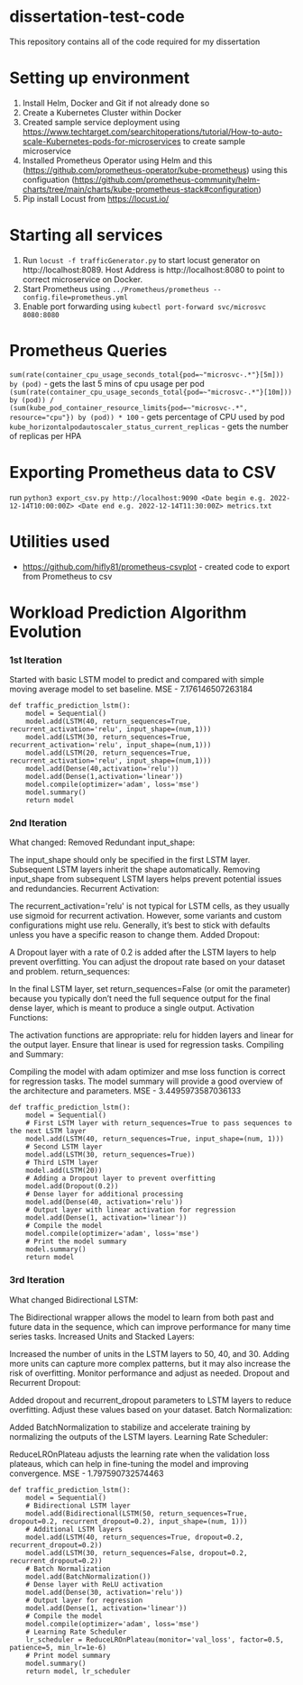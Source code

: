 # dissertation-test-code
This repository contains all of the code required for my dissertation

# Setting up environment

1. Install Helm, Docker and Git if not already done so
2. Create a Kubernetes Cluster within Docker
3. Created sample service deployment using https://www.techtarget.com/searchitoperations/tutorial/How-to-auto-scale-Kubernetes-pods-for-microservices to create sample microservice
4. Installed Prometheus Operator using Helm and this (https://github.com/prometheus-operator/kube-prometheus) using this configuation (https://github.com/prometheus-community/helm-charts/tree/main/charts/kube-prometheus-stack#configuration)
5. Pip install Locust from https://locust.io/

# Starting all services

1. Run `locust -f trafficGenerator.py` to start locust generator on http://localhost:8089. Host Address is http://localhost:8080 to point to correct microservice on Docker.
2. Start Prometheus using `../Prometheus/prometheus --config.file=prometheus.yml`
3. Enable port forwarding using `kubectl port-forward svc/microsvc 8080:8080`

# Prometheus Queries
`sum(rate(container_cpu_usage_seconds_total{pod=~"microsvc-.*"}[5m])) by (pod)` - gets the last 5 mins of cpu usage per pod
`(sum(rate(container_cpu_usage_seconds_total{pod=~"microsvc-.*"}[10m])) by (pod)) / (sum(kube_pod_container_resource_limits{pod=~"microsvc-.*", resource="cpu"}) by (pod)) * 100` - gets percentage of CPU used by pod
`kube_horizontalpodautoscaler_status_current_replicas` - gets the number of replicas per HPA

# Exporting Prometheus data to CSV
run `python3 export_csv.py http://localhost:9090 <Date begin e.g. 2022-12-14T10:00:00Z> <Date end e.g. 2022-12-14T11:30:00Z> metrics.txt`

# Utilities used
 - https://github.com/hifly81/prometheus-csvplot - created code to export from Prometheus to csv

# Workload Prediction Algorithm Evolution
### 1st Iteration
Started with basic LSTM model to predict and compared with simple moving average model to set baseline.
MSE - 7.176146507263184
```
def traffic_prediction_lstm():
    model = Sequential()
    model.add(LSTM(40, return_sequences=True, recurrent_activation='relu', input_shape=(num,1)))
    model.add(LSTM(30, return_sequences=True, recurrent_activation='relu', input_shape=(num,1)))
    model.add(LSTM(20, return_sequences=True, recurrent_activation='relu', input_shape=(num,1)))
    model.add(Dense(40,activation='relu'))
    model.add(Dense(1,activation='linear'))
    model.compile(optimizer='adam', loss='mse')
    model.summary()
    return model
```

### 2nd Iteration
What changed:
Removed Redundant input_shape:

The input_shape should only be specified in the first LSTM layer. Subsequent LSTM layers inherit the shape automatically. Removing input_shape from subsequent LSTM layers helps prevent potential issues and redundancies.
Recurrent Activation:

The recurrent_activation='relu' is not typical for LSTM cells, as they usually use sigmoid for recurrent activation. However, some variants and custom configurations might use relu. Generally, it’s best to stick with defaults unless you have a specific reason to change them.
Added Dropout:

A Dropout layer with a rate of 0.2 is added after the LSTM layers to help prevent overfitting. You can adjust the dropout rate based on your dataset and problem.
return_sequences:

In the final LSTM layer, set return_sequences=False (or omit the parameter) because you typically don’t need the full sequence output for the final dense layer, which is meant to produce a single output.
Activation Functions:

The activation functions are appropriate: relu for hidden layers and linear for the output layer. Ensure that linear is used for regression tasks.
Compiling and Summary:

Compiling the model with adam optimizer and mse loss function is correct for regression tasks. The model summary will provide a good overview of the architecture and parameters.
MSE - 3.4495973587036133
```
def traffic_prediction_lstm():
    model = Sequential()
    # First LSTM layer with return_sequences=True to pass sequences to the next LSTM layer
    model.add(LSTM(40, return_sequences=True, input_shape=(num, 1)))
    # Second LSTM layer
    model.add(LSTM(30, return_sequences=True))
    # Third LSTM layer
    model.add(LSTM(20))
    # Adding a Dropout layer to prevent overfitting
    model.add(Dropout(0.2))
    # Dense layer for additional processing
    model.add(Dense(40, activation='relu'))
    # Output layer with linear activation for regression
    model.add(Dense(1, activation='linear'))
    # Compile the model
    model.compile(optimizer='adam', loss='mse')
    # Print the model summary
    model.summary()
    return model
```

### 3rd Iteration
What changed
Bidirectional LSTM:

The Bidirectional wrapper allows the model to learn from both past and future data in the sequence, which can improve performance for many time series tasks.
Increased Units and Stacked Layers:

Increased the number of units in the LSTM layers to 50, 40, and 30. Adding more units can capture more complex patterns, but it may also increase the risk of overfitting. Monitor performance and adjust as needed.
Dropout and Recurrent Dropout:

Added dropout and recurrent_dropout parameters to LSTM layers to reduce overfitting. Adjust these values based on your dataset.
Batch Normalization:

Added BatchNormalization to stabilize and accelerate training by normalizing the outputs of the LSTM layers.
Learning Rate Scheduler:

ReduceLROnPlateau adjusts the learning rate when the validation loss plateaus, which can help in fine-tuning the model and improving convergence.
MSE - 1.797590732574463
```
def traffic_prediction_lstm():
    model = Sequential()
    # Bidirectional LSTM layer
    model.add(Bidirectional(LSTM(50, return_sequences=True, dropout=0.2, recurrent_dropout=0.2), input_shape=(num, 1)))
    # Additional LSTM layers
    model.add(LSTM(40, return_sequences=True, dropout=0.2, recurrent_dropout=0.2))
    model.add(LSTM(30, return_sequences=False, dropout=0.2, recurrent_dropout=0.2))
    # Batch Normalization
    model.add(BatchNormalization())
    # Dense layer with ReLU activation
    model.add(Dense(30, activation='relu'))
    # Output layer for regression
    model.add(Dense(1, activation='linear'))
    # Compile the model
    model.compile(optimizer='adam', loss='mse')
    # Learning Rate Scheduler
    lr_scheduler = ReduceLROnPlateau(monitor='val_loss', factor=0.5, patience=5, min_lr=1e-6)
    # Print model summary
    model.summary()
    return model, lr_scheduler
```
